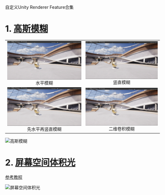 自定义Unity Renderer Feature合集

# 1. [高斯模糊](Runtime/GaussianBlur)

<div align="center">
  <table>
    <tr>
      <td align="center">
        <img src="Documentation/images/水平模糊.png" alt="水平模糊" style="vertical-align: middle; width: auto; max-width: 100%;" />
        水平模糊
      </td>
      <td align="center">
        <img src="Documentation/images/竖直模糊.png" alt="竖直模糊" style="vertical-align: middle; width: auto; max-width: 100%;" />
        竖直模糊
      </td>
    </tr>
    <tr>
      <td align="center">
        <img src="Documentation/images/先水平再竖直模糊.png" alt="先水平再竖直模糊" style="vertical-align: middle; width: auto; max-width: 100%;" />
        先水平再竖直模糊
      </td>
      <td align="center">
        <img src="Documentation/images/二维卷积模糊.png" alt="二维卷积模糊" style="vertical-align: middle; width: auto; max-width: 100%;" />
        二维卷积模糊
      </td>
    </tr>
  </table>
</div>

<!-- <video controls src="Documentation/images/高斯模糊.mp4" title="高斯模糊"></video> -->

![高斯模糊](Documentation/images/高斯模糊.gif)

# 2. [屏幕空间体积光](Runtime/VolumetricLight)

[参考教程](https://learn.u3d.cn/tutorial/CustomRendererFeatureTutorials03)

<!-- <video controls src="Documentation/images/屏幕空间体积光.mp4" title="屏幕空间体积光"></video> -->

![屏幕空间体积光](Documentation/images/屏幕空间体积光.gif)
